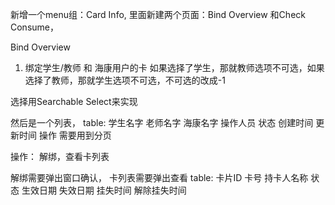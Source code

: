 新增一个menu组：Card Info, 里面新建两个页面：Bind Overview  和Check Consume，

Bind Overview
1. 绑定学生/教师 和 海康用户的卡
如果选择了学生，那就教师选项不可选，如果选择了教师，那就学生选项不可选，不可选的改成-1

选择用Searchable Select来实现

然后是一个列表，
table:
学生名字
老师名字
海康名字
操作人员
状态
创建时间
更新时间
操作
需要用到分页

操作：
解绑，查看卡列表

解绑需要弹出窗口确认，
卡列表需要弹出查看
table: 卡片ID
卡号
持卡人名称
状态
生效日期
失效日期
挂失时间
解除挂失时间